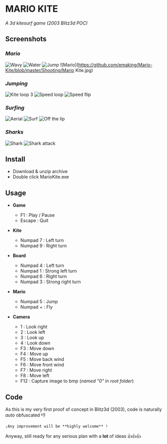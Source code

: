 # MARIO KITE
_A 3d kitesurf game (2003 Blitz3d POC)_
  
  
  
## Screenshots
  
### _Mario_
  
![Wavy](https://github.com/emaking/Mario-Kite/blob/master/Shooting/wavy.jpg)
![Water](https://github.com/emaking/Mario-Kite/blob/master/Shooting/water.jpg)
![Jump](https://github.com/emaking/Mario-Kite/blob/master/Shooting/jump.jpg)
![Mario](https://github.com/emaking/Mario-Kite/blob/master/Shooting/Mario Kite.jpg)
  
  
  
### _Jumping_
  
![Kite loop 3](https://github.com/emaking/Mario-Kite/blob/master/Shooting/Kite_Loop_3.jpg)
![Speed loop](https://github.com/emaking/Mario-Kite/blob/master/Shooting/speed_loop.jpg)
![Speed flip](https://github.com/emaking/Mario-Kite/blob/master/Shooting/speed_flip.jpg)
  
  
  
### _Surfing_
  
![Aerial](https://github.com/emaking/Mario-Kite/blob/master/Shooting/aerial.jpg)
![Surf](https://github.com/emaking/Mario-Kite/blob/master/Shooting/surf.jpg)
![Off the lip](https://github.com/emaking/Mario-Kite/blob/master/Shooting/off_the_lip.jpg)
  
  
  
### _Sharks_
  
![Shark](https://github.com/emaking/Mario-Kite/blob/master/Shooting/shark.jpg)
![Shark attack](https://github.com/emaking/Mario-Kite/blob/master/Shooting/shark_attack.jpg)
  
  
  
## Install
  
- Download & unzip archive
- Double click MarioKite.exe
  
  
## Usage 
  
* **Game** 
  * F1 : Play / Pause
  * Escape : Quit
  
  
* **Kite**
  * Numpad 7 : Left turn
  * Numpad 9 : Right turn
  
  
* **Board**
  * Numpad 4 : Left turn
  * Numpad 1 : Strong left turn
  * Numpad 6 : Right turn
  * Numpad 3 : Strong right turn
  
  
* **Mario**
  * Numpad 5 : Jump
  * Numpad + : Fly 
  
  
* **Camera**
  * 1 : Look right
  * 2 : Look left
  * 3 : Look up
  * 4 : Look down
  * F3 : Move down
  * F4 : Move up
  * F5 : Move back wind
  * F6 : Move front wind
  * F7 : Move right
  * F8 : Move left
  * F12 : Capture image to bmp (_named "0" in root folder_)
  
  
## Code 
  
As this is my very first proof of concept in Blitz3d (2003), code is naturally _auto_ obfuscated :-1:
```
;Any improvement will be **highly welcome** !

```
  
Anyway, still ready for any serious plan with a **lot** of ideas :+1::+1::+1:
